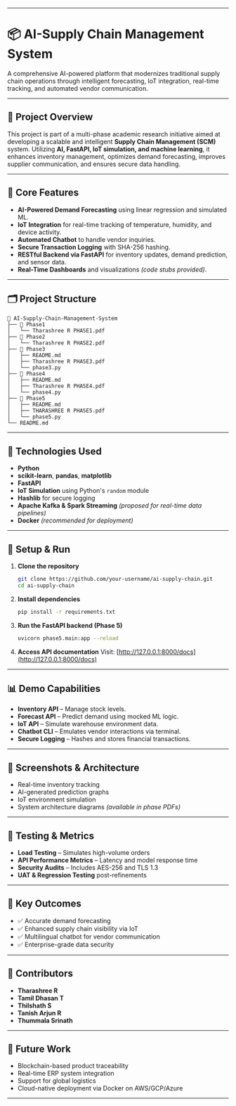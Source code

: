
---

# 📦 AI-Supply Chain Management System

A comprehensive AI-powered platform that modernizes traditional supply chain operations through intelligent forecasting, IoT integration, real-time tracking, and automated vendor communication.

---

## 📑 Project Overview

This project is part of a multi-phase academic research initiative aimed at developing a scalable and intelligent **Supply Chain Management (SCM)** system. Utilizing **AI, FastAPI, IoT simulation, and machine learning**, it enhances inventory management, optimizes demand forecasting, improves supplier communication, and ensures secure data handling.

---

## 🧠 Core Features

* **AI-Powered Demand Forecasting** using linear regression and simulated ML.
* **IoT Integration** for real-time tracking of temperature, humidity, and device activity.
* **Automated Chatbot** to handle vendor inquiries.
* **Secure Transaction Logging** with SHA-256 hashing.
* **RESTful Backend via FastAPI** for inventory updates, demand prediction, and sensor data.
* **Real-Time Dashboards** and visualizations *(code stubs provided)*.

---

## 🗂️ Project Structure

```
📁 AI-Supply-Chain-Management-System
├── 📁 Phase1
│   └── Tharashree R PHASE1.pdf
├── 📁 Phase2
│   └── Tharashree R PHASE2.pdf
├── 📁 Phase3
│   ├── README.md
│   ├── Tharashree R PHASE3.pdf
│   └── phase3.py
├── 📁 Phase4
│   ├── README.md
│   ├── Tharashree R PHASE4.pdf
│   └── phase4.py
├── 📁 Phase5
│   ├── README.md
│   ├── THARASHREE R PHASE5.pdf
│   └── phase5.py
└── README.md
```

---

## 🔧 Technologies Used

* **Python**
* **scikit-learn**, **pandas**, **matplotlib**
* **FastAPI**
* **IoT Simulation** using Python's `random` module
* **Hashlib** for secure logging
* **Apache Kafka & Spark Streaming** *(proposed for real-time data pipelines)*
* **Docker** *(recommended for deployment)*

---

## 🚀 Setup & Run

1. **Clone the repository**

   ```bash
   git clone https://github.com/your-username/ai-supply-chain.git
   cd ai-supply-chain
   ```

2. **Install dependencies**

   ```bash
   pip install -r requirements.txt
   ```

3. **Run the FastAPI backend (Phase 5)**

   ```bash
   uvicorn phase5.main:app --reload
   ```

4. **Access API documentation**
   Visit: [http://127.0.0.1:8000/docs](http://127.0.0.1:8000/docs)

---

## 📊 Demo Capabilities

* **Inventory API** – Manage stock levels.
* **Forecast API** – Predict demand using mocked ML logic.
* **IoT API** – Simulate warehouse environment data.
* **Chatbot CLI** – Emulates vendor interactions via terminal.
* **Secure Logging** – Hashes and stores financial transactions.

---

## 📸 Screenshots & Architecture

* Real-time inventory tracking
* AI-generated prediction graphs
* IoT environment simulation
* System architecture diagrams *(available in phase PDFs)*

---

## 🧪 Testing & Metrics

* **Load Testing** – Simulates high-volume orders
* **API Performance Metrics** – Latency and model response time
* **Security Audits** – Includes AES-256 and TLS 1.3
* **UAT & Regression Testing** post-refinements

---

## 📌 Key Outcomes

* ✅ Accurate demand forecasting
* ✅ Enhanced supply chain visibility via IoT
* ✅ Multilingual chatbot for vendor communication
* ✅ Enterprise-grade data security

---

## 👥 Contributors

* **Tharashree R**
* **Tamil Dhasan T**
* **Thilshath S**
* **Tanish Arjun R**
* **Thummala Srinath**

---

## 🔮 Future Work

* Blockchain-based product traceability
* Real-time ERP system integration
* Support for global logistics
* Cloud-native deployment via Docker on AWS/GCP/Azure

---


